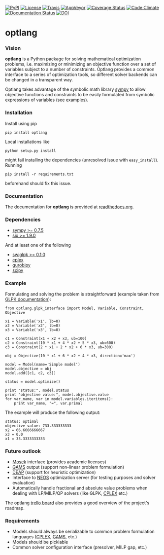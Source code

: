 [![PyPI](https://img.shields.io/pypi/v/optlang.svg?maxAge=2592000)](https://pypi.python.org/pypi/optlang)
[![License](http://img.shields.io/badge/license-APACHE2-blue.svg)](http://img.shields.io/badge/license-APACHE2-blue.svg)
[![Travis](https://img.shields.io/travis/biosustain/optlang/master.svg)](https://travis-ci.org/biosustain/optlang)
[![AppVeyor](https://ci.appveyor.com/api/projects/status/3o8f2v5rhtn28lxk/branch/master?svg=true)](https://ci.appveyor.com/project/hredestig/optlang-hhs92/branch/master)
[![Coverage Status](https://img.shields.io/codecov/c/github/biosustain/optlang/master.svg)](https://codecov.io/gh/biosustain/optlang/branch/master)
[![Code Climate](https://codeclimate.com/github/biosustain/optlang/badges/gpa.svg)](https://codeclimate.com/github/biosustain/optlang)
[![Documentation Status](https://readthedocs.org/projects/optlang/badge/?version=latest)](https://readthedocs.org/projects/optlang/?badge=latest)
[![DOI](https://zenodo.org/badge/5031/biosustain/optlang.svg)](https://zenodo.org/badge/latestdoi/5031/biosustain/optlang)


optlang
=======

### Vision

__optlang__ is a Python package for solving mathematical optimization problems, i.e. maximizing or minimizing an
objective function over a set of variables subject to a number of constraints. Optlang provides a common
interface to a series of optimization tools, so different solver backends can be changed in a transparent way.

Optlang takes advantage of the symbolic math library [sympy](http://sympy.org/en/index.html) to allow objective
functions and constraints to be easily formulated from symbolic expressions of variables (see examples).


### Installation

Install using pip
    
    pip install optlang
    
Local installations like
    
    python setup.py install
     
might fail installing the dependencies (unresolved issue with `easy_install`). Running
 
    pip install -r requirements.txt

beforehand should fix this issue.

### Documentation

The documentation for __optlang__ is provided at [readthedocs.org](http://optlang.readthedocs.org/en/latest/).

### Dependencies

* [sympy >= 0.7.5](http://sympy.org/en/index.html)
* [six >= 1.9.0](https://pypi.python.org/pypi/six)

And at least one of the following

* [swiglpk >= 0.1.0](https://pypi.python.org/pypi/swiglpk)
* [cplex](https://www-01.ibm.com/software/commerce/optimization/cplex-optimizer/)
* [gurobipy](http://www.gurobi.com)
* [scipy](http://www.scipy.org)

### Example

Formulating and solving the problem is straightforward (example taken from [GLPK documentation](http://www.gnu.org/software/glpk)):

    from optlang.glpk_interface import Model, Variable, Constraint, Objective
 
    x1 = Variable('x1', lb=0)
    x2 = Variable('x2', lb=0)
    x3 = Variable('x3', lb=0)
 
    c1 = Constraint(x1 + x2 + x3, ub=100)
    c2 = Constraint(10 * x1 + 4 * x2 + 5 * x3, ub=600)
    c3 = Constraint(2 * x1 + 2 * x2 + 6 * x3, ub=300)
 
    obj = Objective(10 * x1 + 6 * x2 + 4 * x3, direction='max')
 
    model = Model(name='Simple model')
    model.objective = obj
    model.add([c1, c2, c3])
 
    status = model.optimize()
 
    print "status:", model.status
    print "objective value:", model.objective.value
    for var_name, var in model.variables.iteritems():
        print var_name, "=", var.primal
 
 The example will produce the following output:
 
    status: optimal
    objective value: 733.333333333
    x2 = 66.6666666667
    x3 = 0.0
    x1 = 33.3333333333
    
### Future outlook

* [Mosek][mosek_url] interface (provides academic licenses)
* [GAMS][gams_url] output (support non-linear problem formulation)
* [DEAP][deap_url] (support for heuristic optimization)
* Interface to [NEOS][neos_url] optimization server (for testing purposes and solver evaluation)
* Automatically handle fractional and absolute value problems when dealing with LP/MILP/QP solvers (like GLPK, [CPLEX][cplex_url] etc.)

The optlang [trello board](https://trello.com/b/aiwfbVKO/optlang) also provides a good overview of the project's roadmap.

### Requirements

* Models should always be serializable to common problem formulation languages ([CPLEX][cplex_url], [GAMS][gams_url], etc.)
* Models should be picklable
* Common solver configuration interface (presolver, MILP gap, etc.)

[cplex_url]: http://www-01.ibm.com/software/commerce/optimization/cplex-optimizer/ "CPLEX"
[inspyred_url]: https://pypi.python.org/pypi/inspyred
[gurobi_url]: http://www.gurobi.com/  "GUROBI"
[mosek_url]: http://www.mosek.com/ "MOSEK"
[gams_url]: http://www.gams.com/ "GAMS"
[deap_url]: https://code.google.com/p/deap/ "DEAP"
[neos_url]: http://www.neos-server.org/neos/ "NEOS"

